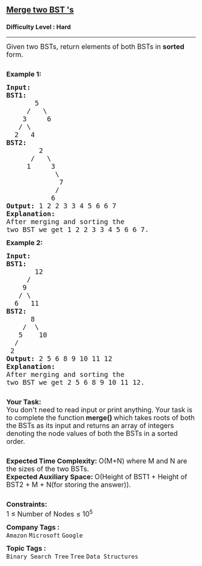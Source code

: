 <h2><a href="https://practice.geeksforgeeks.org/problems/merge-two-bst-s/1?page=2&category[]=Binary%20Search%20Tree&sortBy=submissions">Merge two BST 's</a></h2><h3>Difficulty Level : Hard</h3><hr><div class="problems_problem_content__Xm_eO"><p><span style="font-size:18px">Given two BSTs, return elements of both BSTs in <strong>sorted </strong>form.</span></p>

<p><br>
<span style="font-size:18px"><strong>Example 1:</strong></span></p>

<pre><span style="font-size:18px"><strong>Input:
BST1:
       </strong>5
&nbsp;    /   \
&nbsp;   3     6
&nbsp;  / \
&nbsp; 2   4  <strong>
</strong><strong>BST2:
&nbsp;       </strong>2
&nbsp;     /   \
&nbsp;    1     3
&nbsp;           \
&nbsp;            7
&nbsp;           /
&nbsp;          6
<strong>Output: </strong>1 2 2 3 3 4 5 6 6 7<strong>
Explanation: 
</strong>After merging and sorting the
two BST we get 1 2 2 3 3 4 5 6 6 7.</span>
</pre>

<p><span style="font-size:18px"><strong>Example 2:</strong></span></p>

<pre><span style="font-size:18px"><strong>Input:
BST1:
&nbsp;      </strong>12
&nbsp;    /   
&nbsp;   9
&nbsp;  / \ &nbsp;  
&nbsp; 6   11<strong>
</strong><strong>BST2:
&nbsp;     </strong>8
&nbsp;   /  \
&nbsp;  5    10
&nbsp; /
&nbsp;2
<strong>Output: </strong>2 5 6 8 9 10 11 12<strong>
Explanation: 
</strong>After merging and sorting the
two BST we get 2 5 6 8 9 10 11 12.</span></pre>

<p><br>
<strong><span style="font-size:18px">Your Task:</span></strong><br>
<span style="font-size:18px">You don't need to read input or print anything. Your task is to complete the function</span><span style="font-size:18px"><strong> merge() </strong>which takes roots of both the BSTs as its input and returns an array of integers denoting the node values of both the BSTs in a sorted order.</span></p>

<p><br>
<span style="font-size:18px"><strong>Expected Time Complexity:&nbsp;</strong>O(M+N) where M and N are the sizes of the two BSTs.<br>
<strong>Expected Auxiliary Space:&nbsp;</strong>O(Height of BST1 + Height of BST2 + M + N(for storing the answer)).</span></p>

<p><br>
<span style="font-size:18px"><strong>Constraints:</strong><br>
1 ≤ Number of Nodes ≤ 10<sup>5</sup></span></p>
</div><p><span style=font-size:18px><strong>Company Tags : </strong><br><code>Amazon</code>&nbsp;<code>Microsoft</code>&nbsp;<code>Google</code>&nbsp;<br><p><span style=font-size:18px><strong>Topic Tags : </strong><br><code>Binary Search Tree</code>&nbsp;<code>Tree</code>&nbsp;<code>Data Structures</code>&nbsp;